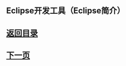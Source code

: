 ## Eclipse开发工具（Eclipse简介）




## [返回目录](https://wuchengcheng110120.github.io/aliyunjava3/list)
## [下一页](course2)
